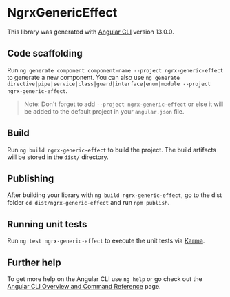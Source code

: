 # NgrxGenericEffect

This library was generated with [Angular CLI](https://github.com/angular/angular-cli) version 13.0.0.

## Code scaffolding

Run `ng generate component component-name --project ngrx-generic-effect` to generate a new component. You can also use `ng generate directive|pipe|service|class|guard|interface|enum|module --project ngrx-generic-effect`.
> Note: Don't forget to add `--project ngrx-generic-effect` or else it will be added to the default project in your `angular.json` file. 

## Build

Run `ng build ngrx-generic-effect` to build the project. The build artifacts will be stored in the `dist/` directory.

## Publishing

After building your library with `ng build ngrx-generic-effect`, go to the dist folder `cd dist/ngrx-generic-effect` and run `npm publish`.

## Running unit tests

Run `ng test ngrx-generic-effect` to execute the unit tests via [Karma](https://karma-runner.github.io).

## Further help

To get more help on the Angular CLI use `ng help` or go check out the [Angular CLI Overview and Command Reference](https://angular.io/cli) page.
